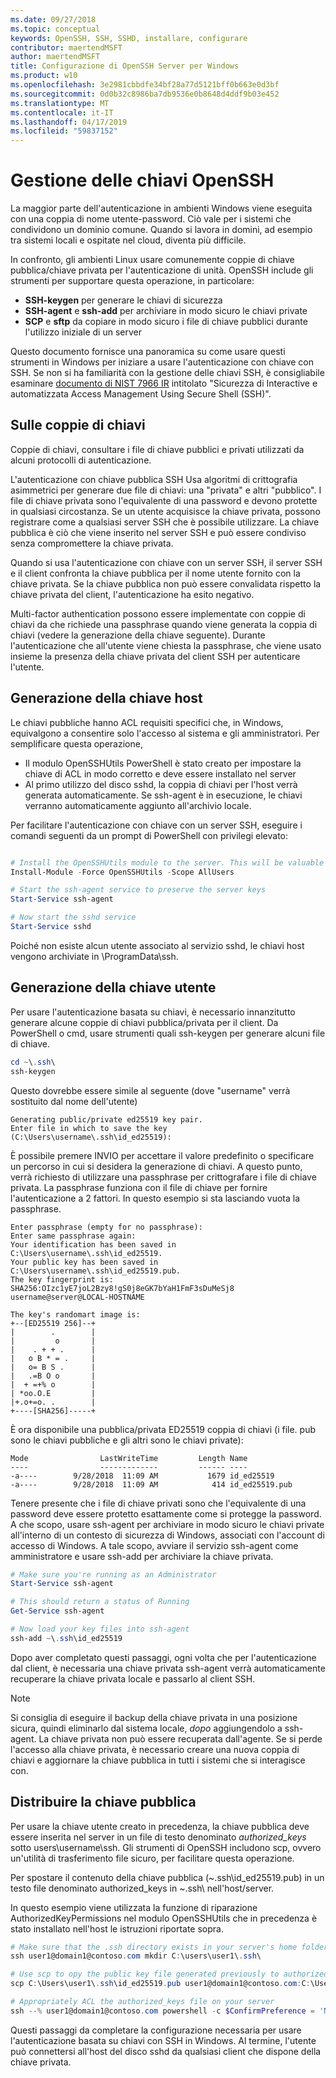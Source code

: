 ```yaml
---
ms.date: 09/27/2018
ms.topic: conceptual
keywords: OpenSSH, SSH, SSHD, installare, configurare
contributor: maertendMSFT
author: maertendMSFT
title: Configurazione di OpenSSH Server per Windows
ms.product: w10
ms.openlocfilehash: 3e2981cbbdfe34bf28a77d5121bff0b663e0d3bf
ms.sourcegitcommit: 0d0b32c8986ba7db9536e0b8648d4ddf9b03e452
ms.translationtype: MT
ms.contentlocale: it-IT
ms.lasthandoff: 04/17/2019
ms.locfileid: "59837152"
---
```

# <a name="openssh-key-management"></a>Gestione delle chiavi OpenSSH

La maggior parte dell'autenticazione in ambienti Windows viene eseguita con una coppia di nome utente-password.
Ciò vale per i sistemi che condividono un dominio comune. Quando si lavora in domini, ad esempio tra sistemi locali e ospitate nel cloud, diventa più difficile.

In confronto, gli ambienti Linux usare comunemente coppie di chiave pubblica/chiave privata per l'autenticazione di unità.
OpenSSH include gli strumenti per supportare questa operazione, in particolare:

* __SSH-keygen__ per generare le chiavi di sicurezza
* __SSH-agent__ e __ssh-add__ per archiviare in modo sicuro le chiavi private
* __SCP__ e __sftp__ da copiare in modo sicuro i file di chiave pubblici durante l'utilizzo iniziale di un server

Questo documento fornisce una panoramica su come usare questi strumenti in Windows per iniziare a usare l'autenticazione con chiave con SSH. Se non si ha familiarità con la gestione delle chiavi SSH, è consigliabile esaminare [documento di NIST 7966 IR](http://nvlpubs.nist.gov/nistpubs/ir/2015/NIST.IR.7966.pdf) intitolato "Sicurezza di Interactive e automatizzata Access Management Using Secure Shell (SSH)".

## <a name="about-key-pairs"></a>Sulle coppie di chiavi

Coppie di chiavi, consultare i file di chiave pubblici e privati utilizzati da alcuni protocolli di autenticazione. 

L'autenticazione con chiave pubblica SSH Usa algoritmi di crittografia asimmetrici per generare due file di chiavi: una "privata" e altri "pubblico". I file di chiave privata sono l'equivalente di una password e devono protette in qualsiasi circostanza. Se un utente acquisisce la chiave privata, possono registrare come a qualsiasi server SSH che è possibile utilizzare. La chiave pubblica è ciò che viene inserito nel server SSH e può essere condiviso senza compromettere la chiave privata.

Quando si usa l'autenticazione con chiave con un server SSH, il server SSH e il client confronta la chiave pubblica per il nome utente fornito con la chiave privata. Se la chiave pubblica non può essere convalidata rispetto la chiave privata del client, l'autenticazione ha esito negativo. 

Multi-factor authentication possono essere implementate con coppie di chiavi da che richiede una passphrase quando viene generata la coppia di chiavi (vedere la generazione della chiave seguente). Durante l'autenticazione che all'utente viene chiesta la passphrase, che viene usato insieme la presenza della chiave privata del client SSH per autenticare l'utente. 

## <a name="host-key-generation"></a>Generazione della chiave host

Le chiavi pubbliche hanno ACL requisiti specifici che, in Windows, equivalgono a consentire solo l'accesso al sistema e gli amministratori. Per semplificare questa operazione, 

* Il modulo OpenSSHUtils PowerShell è stato creato per impostare la chiave di ACL in modo corretto e deve essere installato nel server
* Al primo utilizzo del disco sshd, la coppia di chiavi per l'host verrà generata automaticamente. Se ssh-agent è in esecuzione, le chiavi verranno automaticamente aggiunto all'archivio locale. 

Per facilitare l'autenticazione con chiave con un server SSH, eseguire i comandi seguenti da un prompt di PowerShell con privilegi elevato:

```powershell

# Install the OpenSSHUtils module to the server. This will be valuable when deploying user keys.
Install-Module -Force OpenSSHUtils -Scope AllUsers

# Start the ssh-agent service to preserve the server keys
Start-Service ssh-agent

# Now start the sshd service
Start-Service sshd
```

Poiché non esiste alcun utente associato al servizio sshd, le chiavi host vengono archiviate in \ProgramData\ssh.


## <a name="user-key-generation"></a>Generazione della chiave utente

Per usare l'autenticazione basata su chiavi, è necessario innanzitutto generare alcune coppie di chiavi pubblica/privata per il client. Da PowerShell o cmd, usare strumenti quali ssh-keygen per generare alcuni file di chiave.

```powershell
cd ~\.ssh\
ssh-keygen
```

Questo dovrebbe essere simile al seguente (dove "username" verrà sostituito dal nome dell'utente)

```
Generating public/private ed25519 key pair.
Enter file in which to save the key (C:\Users\username\.ssh\id_ed25519):
```

È possibile premere INVIO per accettare il valore predefinito o specificare un percorso in cui si desidera la generazione di chiavi. A questo punto, verrà richiesto di utilizzare una passphrase per crittografare i file di chiave privata.
La passphrase funziona con il file di chiave per fornire l'autenticazione a 2 fattori. In questo esempio si sta lasciando vuota la passphrase. 

```
Enter passphrase (empty for no passphrase): 
Enter same passphrase again: 
Your identification has been saved in C:\Users\username\.ssh\id_ed25519.
Your public key has been saved in C:\Users\username\.ssh\id_ed25519.pub.
The key fingerprint is: 
SHA256:OIzc1yE7joL2Bzy8!gS0j8eGK7bYaH1FmF3sDuMeSj8 username@server@LOCAL-HOSTNAME

The key's randomart image is:
+--[ED25519 256]--+
|        .        |
|         o       |
|    . + + .      |
|   o B * = .     |
|   o= B S .      |
|   .=B O o       |
|  + =+% o        |
| *oo.O.E         |
|+.o+=o. .        |
+----[SHA256]-----+
```

È ora disponibile una pubblica/privata ED25519 coppia di chiavi (i file. pub sono le chiavi pubbliche e gli altri sono le chiavi private):

```
Mode                LastWriteTime         Length Name
----                -------------         ------ ----
-a----        9/28/2018  11:09 AM           1679 id_ed25519
-a----        9/28/2018  11:09 AM            414 id_ed25519.pub
```

Tenere presente che i file di chiave privati sono che l'equivalente di una password deve essere protetto esattamente come si protegge la password.
A che scopo, usare ssh-agent per archiviare in modo sicuro le chiavi private all'interno di un contesto di sicurezza di Windows, associati con l'account di accesso di Windows. A tale scopo, avviare il servizio ssh-agent come amministratore e usare ssh-add per archiviare la chiave privata. 

```powershell
# Make sure you're running as an Administrator
Start-Service ssh-agent

# This should return a status of Running
Get-Service ssh-agent

# Now load your key files into ssh-agent
ssh-add ~\.ssh\id_ed25519

```

Dopo aver completato questi passaggi, ogni volta che per l'autenticazione dal client, è necessaria una chiave privata ssh-agent verrà automaticamente recuperare la chiave privata locale e passarlo al client SSH.

> [!NOTE]
> Si consiglia di eseguire il backup della chiave privata in una posizione sicura, quindi eliminarlo dal sistema locale, *dopo* aggiungendolo a ssh-agent.
> La chiave privata non può essere recuperata dall'agente.
> Se si perde l'accesso alla chiave privata, è necessario creare una nuova coppia di chiavi e aggiornare la chiave pubblica in tutti i sistemi che si interagisce con.

## <a name="deploying-the-public-key"></a>Distribuire la chiave pubblica

Per usare la chiave utente creato in precedenza, la chiave pubblica deve essere inserita nel server in un file di testo denominato *authorized_keys* sotto users\username\ssh. Gli strumenti di OpenSSH includono scp, ovvero un'utilità di trasferimento file sicuro, per facilitare questa operazione.

Per spostare il contenuto della chiave pubblica (~\.ssh\id_ed25519.pub) in un testo file denominato authorized_keys in ~\.ssh\ nell'host/server.

In questo esempio viene utilizzata la funzione di riparazione AuthorizedKeyPermissions nel modulo OpenSSHUtils che in precedenza è stato installato nell'host le istruzioni riportate sopra.

```powershell
# Make sure that the .ssh directory exists in your server's home folder
ssh user1@domain1@contoso.com mkdir C:\users\user1\.ssh\

# Use scp to opy the public key file generated previously to authorized_keys on your server
scp C:\Users\user1\.ssh\id_ed25519.pub user1@domain1@contoso.com:C:\Users\user1\.ssh\authorized_keys

# Appropriately ACL the authorized_keys file on your server  
ssh --% user1@domain1@contoso.com powershell -c $ConfirmPreference = 'None'; Repair-AuthorizedKeyPermission C:\Users\user1\.ssh\authorized_keys
```

Questi passaggi da completare la configurazione necessaria per usare l'autenticazione basata su chiavi con SSH in Windows.
Al termine, l'utente può connettersi all'host del disco sshd da qualsiasi client che dispone della chiave privata.

